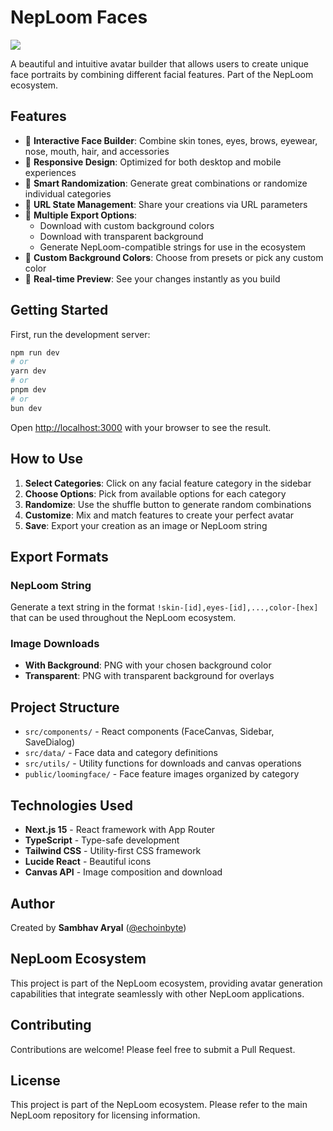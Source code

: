 # NepLoom Faces

![](https://i.postimg.cc/xjt87BTg/Screenshot-2025-06-28-180324.png)

A beautiful and intuitive avatar builder that allows users to create unique face portraits by combining different facial features. Part of the NepLoom ecosystem.

## Features

- 🎨 **Interactive Face Builder**: Combine skin tones, eyes, brows, eyewear, nose, mouth, hair, and accessories
- 📱 **Responsive Design**: Optimized for both desktop and mobile experiences
- 🎲 **Smart Randomization**: Generate great combinations or randomize individual categories
- 🔗 **URL State Management**: Share your creations via URL parameters
- 💾 **Multiple Export Options**:
  - Download with custom background colors
  - Download with transparent background
  - Generate NepLoom-compatible strings for use in the ecosystem
- 🌈 **Custom Background Colors**: Choose from presets or pick any custom color
- 📸 **Real-time Preview**: See your changes instantly as you build

## Getting Started

First, run the development server:

```bash
npm run dev
# or
yarn dev
# or
pnpm dev
# or
bun dev
```

Open [http://localhost:3000](http://localhost:3000) with your browser to see the result.

## How to Use

1. **Select Categories**: Click on any facial feature category in the sidebar
2. **Choose Options**: Pick from available options for each category
3. **Randomize**: Use the shuffle button to generate random combinations
4. **Customize**: Mix and match features to create your perfect avatar
5. **Save**: Export your creation as an image or NepLoom string

## Export Formats

### NepLoom String
Generate a text string in the format `!skin-[id],eyes-[id],...,color-[hex]` that can be used throughout the NepLoom ecosystem.

### Image Downloads
- **With Background**: PNG with your chosen background color
- **Transparent**: PNG with transparent background for overlays

## Project Structure

- `src/components/` - React components (FaceCanvas, Sidebar, SaveDialog)
- `src/data/` - Face data and category definitions
- `src/utils/` - Utility functions for downloads and canvas operations
- `public/loomingface/` - Face feature images organized by category

## Technologies Used

- **Next.js 15** - React framework with App Router
- **TypeScript** - Type-safe development
- **Tailwind CSS** - Utility-first CSS framework
- **Lucide React** - Beautiful icons
- **Canvas API** - Image composition and download

## Author

Created by **Sambhav Aryal** ([@echoinbyte](https://github.com/echoinbyte))

## NepLoom Ecosystem

This project is part of the NepLoom ecosystem, providing avatar generation capabilities that integrate seamlessly with other NepLoom applications.

## Contributing

Contributions are welcome! Please feel free to submit a Pull Request.

## License

This project is part of the NepLoom ecosystem. Please refer to the main NepLoom repository for licensing information.

